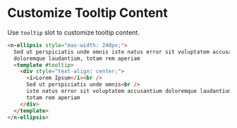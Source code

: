 # Customize Tooltip Content

Use `tooltip` slot to customize tooltip content.

```html
<n-ellipsis style="max-width: 240px;">
  Sed ut perspiciatis unde omnis iste natus error sit voluptatem accusantium
  doloremque laudantium, totam rem aperiam
  <template #tooltip>
    <div style="text-align: center;">
      <i>Lorem Ipsum</i><br />
      Sed ut perspiciatis unde omnis<br />
      iste natus error sit voluptatem accusantium doloremque laudantium,<br />
      totam rem aperiam
    </div>
  </template>
</n-ellipsis>
```

